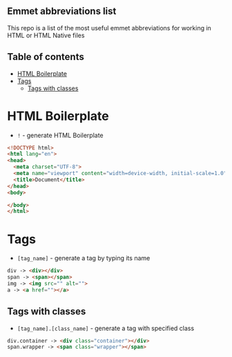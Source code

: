 ## Emmet abbreviations list

This repo is a list of the most useful emmet abbreviations for working in HTML or HTML Native files

## Table of contents

- [HTML Boilerplate](#html-boilerplate)
- [Tags](#tags)
  - [Tags with classes](#tags-with-classes)

# HTML Boilerplate

- `!` - generate HTML Boilerplate

```html
<!DOCTYPE html>
<html lang="en">
<head>
  <meta charset="UTF-8">
  <meta name="viewport" content="width=device-width, initial-scale=1.0">
  <title>Document</title>
</head>
<body>

</body>
</html>
```

# Tags

- `[tag_name]` - generate a tag by typing its name

```html
div -> <div></div>
span -> <span></span>
img -> <img src="" alt="">
a -> <a href=""></a>
```

## Tags with classes

- `[tag_name].[class_name]` - generate a tag with specified class

```html
div.container -> <div class="container"></div>
span.wrapper -> <span class="wrapper"></span>
```
